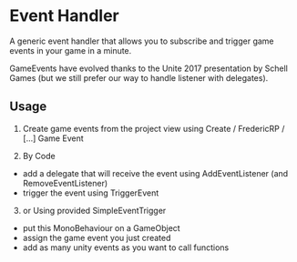 # Event Handler

A generic event handler that allows you to subscribe and trigger game events in your game in a minute.

GameEvents have evolved thanks to the Unite 2017 presentation by Schell Games (but we still prefer our way to handle listener with delegates).

## Usage

1. Create game events from the project view using Create / FredericRP / [...] Game Event

2. By Code
- add a delegate that will receive the event using AddEventListener (and RemoveEventListener)
- trigger the event using TriggerEvent

3. or Using provided SimpleEventTrigger
- put this MonoBehaviour on a GameObject
- assign the game event you just created
- add as many unity events as you want to call functions
